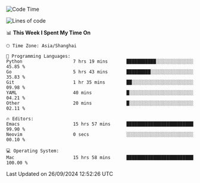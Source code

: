 <!--START_SECTION:waka-->
![Code Time](http://img.shields.io/badge/Code%20Time-2%2C209%20hrs%201%20min-blue)

![Lines of code](https://img.shields.io/badge/From%20Hello%20World%20I%27ve%20Written-308.1%20thousand%20lines%20of%20code-blue)

📊 **This Week I Spent My Time On** 

```text
🕑︎ Time Zone: Asia/Shanghai

💬 Programming Languages: 
Python                   7 hrs 19 mins       ███████████░░░░░░░░░░░░░░   45.85 % 
Go                       5 hrs 43 mins       █████████░░░░░░░░░░░░░░░░   35.83 % 
Git                      1 hr 35 mins        ██░░░░░░░░░░░░░░░░░░░░░░░   09.98 % 
YAML                     40 mins             █░░░░░░░░░░░░░░░░░░░░░░░░   04.21 % 
Other                    20 mins             █░░░░░░░░░░░░░░░░░░░░░░░░   02.11 % 

🔥 Editors: 
Emacs                    15 hrs 57 mins      █████████████████████████   99.90 % 
Neovim                   0 secs              ░░░░░░░░░░░░░░░░░░░░░░░░░   00.10 % 

💻 Operating System: 
Mac                      15 hrs 58 mins      █████████████████████████   100.00 % 
```


 Last Updated on 26/09/2024 12:52:26 UTC
<!--END_SECTION:waka-->
